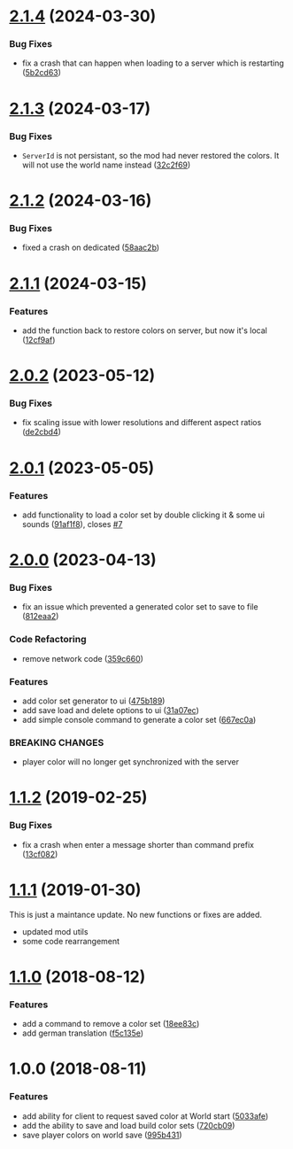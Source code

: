 # [2.1.4](https://github.com/SiskSjet/BuildColors/compare/v2.1.3...v2.1.4) (2024-03-30)


### Bug Fixes

* fix a crash that can happen when loading to a server which is restarting ([5b2cd63](https://github.com/SiskSjet/BuildColors/commit/5b2cd63a2677322fd7b91223beae2971fc27b493))



# [2.1.3](https://github.com/SiskSjet/BuildColors/compare/v2.1.2...v2.1.3) (2024-03-17)


### Bug Fixes

* `ServerId` is not persistant, so the mod had never restored the colors. It will not use the world name instead ([32c2f69](https://github.com/SiskSjet/BuildColors/commit/32c2f69f64ae17951a62af2ac6c8eba4e8c55578))



# [2.1.2](https://github.com/SiskSjet/BuildColors/compare/v2.1.1...v2.1.2) (2024-03-16)


### Bug Fixes

* fixed a crash on dedicated ([58aac2b](https://github.com/SiskSjet/BuildColors/commit/58aac2bab63224407d00a0f9f3a756a3574a1173))



# [2.1.1](https://github.com/SiskSjet/BuildColors/compare/v2.1.0...v2.1.1) (2024-03-15)


### Features

* add the function back to restore colors on server, but now it's local ([12cf9af](https://github.com/SiskSjet/BuildColors/commit/12cf9af9321ab87ec22d5bf6b923b141b6fc816f))



# [2.0.2](https://github.com/SiskSjet/BuildColors/compare/v2.0.1...v2.0.2) (2023-05-12)


### Bug Fixes

* fix scaling issue with lower resolutions and different aspect ratios ([de2cbd4](https://github.com/SiskSjet/BuildColors/commit/de2cbd4ed77b11d493488e862ef983e05e37cd45))



# [2.0.1](https://github.com/SiskSjet/BuildColors/compare/v2.0.0...v2.0.1) (2023-05-05)


### Features

* add functionality to load a color set by double clicking it & some ui sounds ([91af1f8](https://github.com/SiskSjet/BuildColors/commit/91af1f8f1189cba13e2d72645a289b233efe0b53)), closes [#7](https://github.com/SiskSjet/BuildColors/issues/7)



# [2.0.0](https://github.com/SiskSjet/BuildColors/compare/v1.1.1...v2.0.0) (2023-04-13)


### Bug Fixes

* fix an issue which prevented a generated color set to save to file ([812eaa2](https://github.com/SiskSjet/BuildColors/commit/812eaa2d46661d0d4571ad953f33808ac78498a3))


### Code Refactoring

* remove network code ([359c660](https://github.com/SiskSjet/BuildColors/commit/359c66018ab43aa2bc820fbbff9a7b3d286b7998))


### Features

* add color set generator to ui ([475b189](https://github.com/SiskSjet/BuildColors/commit/475b189f8d543a5100fcd11834fb23c6412a65e4))
* add save load and delete options to ui ([31a07ec](https://github.com/SiskSjet/BuildColors/commit/31a07ecda71a24b7fe1f861b89bc87db5754fdc7))
* add simple console command to generate a color set ([667ec0a](https://github.com/SiskSjet/BuildColors/commit/667ec0a05ee45c8cb18f08c6b06d54cb71d008d1))


### BREAKING CHANGES

* player color will no longer get synchronized with the server



# [1.1.2](https://github.com/SiskSjet/BuildColors/compare/v1.1.1...v1.1.2) (2019-02-25)


### Bug Fixes

* fix a crash when enter a message shorter than command prefix ([13cf082](https://github.com/SiskSjet/BuildColors/commit/13cf082))



# [1.1.1](https://github.com/SiskSjet/BuildColors/compare/v1.1.0...v1.1.1) (2019-01-30)

This is just a maintance update. No new functions or fixes are added.

* updated mod utils
* some code rearrangement



<a name="1.1.0"></a>
# [1.1.0](https://github.com/SiskSjet/BuildColors/compare/v1.0.0...v1.1.0) (2018-08-12)


### Features

* add a command to remove a color set ([18ee83c](https://github.com/SiskSjet/BuildColors/commit/18ee83c))
* add german translation ([f5c135e](https://github.com/SiskSjet/BuildColors/commit/f5c135e))



<a name="1.0.0"></a>
# 1.0.0 (2018-08-11)


### Features

* add ability for client to request saved color at World start ([5033afe](https://github.com/SiskSjet/BuildColors/commit/5033afe))
* add the ability to save and load build color sets ([720cb09](https://github.com/SiskSjet/BuildColors/commit/720cb09))
* save player colors on world save ([995b431](https://github.com/SiskSjet/BuildColors/commit/995b431))
